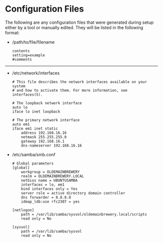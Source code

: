 Configuration Files
====================
The following are any configuration files that were generated during setup either by a tool or manually edited. They will be listed in the following format:
* /path/to/file/filename
    ```
    contents
    setting=example
    #comments
    ```
---
* /etc/network/interfaces
    ```
    # This file describes the network interfaces available on your system
    # and how to activate them. For more information, see interfaces(5).
    
    # The loopback network interface
    auto lo
    iface lo inet loopback
    
    # The primary network interface
    auto em1
    iface em1 inet static
        address 192.168.16.16
        netmask 255.255.255.0
        gateway 192.168.16.1
        dns-nameserver 192.168.16.16
    ```
* /etc/samba/smb.conf
    ```
    # Global parameters
    [global]
        workgroup = OLDEMAINBREWERY
        realm = OLDEMAINBREWERY.LOCAL
        netbios name = UBUNTUSAMBA
        interfaces = lo, em1
        bind interfaces only = Yes
        server role = active directory domain controller
        dns forwarder = 8.8.8.8
        idmap_ldb:use rfc2307 = yes
        
    [netlogon]
        path = /var/lib/samba/sysvol/oldemainbrewery.local/scripts
        read only = No
        
    [sysvol]
        path = /var/lib/samba/sysvol
        read only = No
    ```